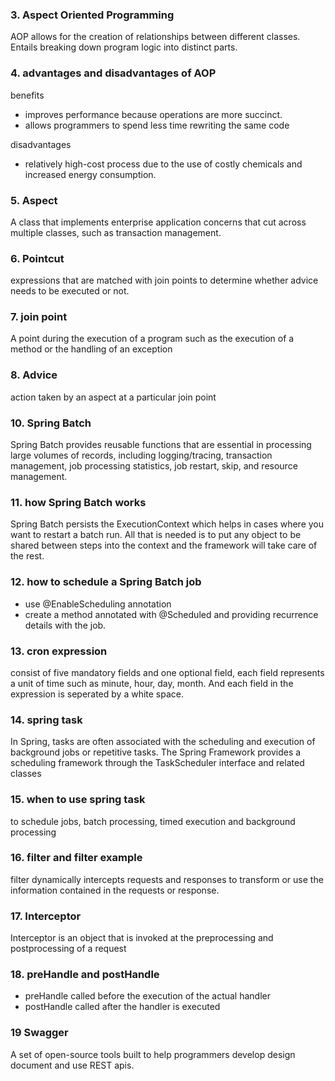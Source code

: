 ### 3. Aspect Oriented Programming
AOP allows for the creation of relationships between different classes. Entails breaking down program logic into distinct parts.
### 4. advantages and disadvantages of AOP
benefits
- improves performance because operations are more succinct.
- allows programmers to spend less time rewriting the same code

disadvantages
- relatively high-cost process due to the use of costly chemicals and increased energy consumption.
### 5. Aspect 
A class that implements enterprise application concerns that cut across multiple classes, such as transaction management.
### 6. Pointcut
expressions that are matched with join points to determine whether advice needs to be executed or not.
### 7. join point
A point during the execution of a program such as the execution of a method or the handling of an exception
### 8. Advice
action taken by an aspect at a particular join point
### 10. Spring Batch
Spring Batch provides reusable functions that are essential in processing large volumes of records, including logging/tracing, transaction management, job processing statistics, job restart, skip, and resource management.
### 11. how Spring Batch works
Spring Batch persists the ExecutionContext which helps in cases where you want to restart a batch run. All that is needed is to put any object to be shared between steps into the context and the framework will take care of the rest.
### 12. how to schedule a Spring Batch job
- use @EnableScheduling annotation
- create a method annotated with @Scheduled and providing recurrence details with the job.
### 13. cron expression
consist of five mandatory fields and one optional field, each field represents a unit of time such as minute, hour, day, month. And each field in the expression is seperated by a white space.
### 14. spring task
In Spring, tasks are often associated with the scheduling and execution of background jobs or repetitive tasks. The Spring Framework provides a scheduling framework through the TaskScheduler interface and related classes
### 15. when to use spring task
to schedule jobs, batch processing, timed execution and background processing
### 16. filter and filter example
filter dynamically intercepts requests and responses to transform or use the information contained in the requests or response.
### 17. Interceptor
Interceptor is an object that is invoked at the preprocessing and postprocessing of a request
### 18. preHandle and postHandle
- preHandle called before the execution of the actual handler
- postHandle called after the handler is executed
### 19 Swagger
A set of open-source tools built to help programmers develop design document and use REST apis.